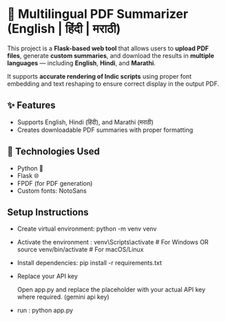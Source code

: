 

# 📝 Multilingual PDF Summarizer (English | हिंदी | मराठी)

This project is a **Flask-based web tool** that allows users to **upload PDF files**, generate **custom summaries**, and download the results in **multiple languages** — including **English**, **Hindi**, and **Marathi**.

It supports **accurate rendering of Indic scripts** using proper font embedding and text reshaping to ensure correct display in the output PDF.


## ✨ Features

- Supports English, Hindi (हिंदी), and Marathi (मराठी)
- Creates downloadable PDF summaries with proper formatting


## 🔧 Technologies Used

* Python 🐍
* Flask 🌐
* FPDF (for PDF generation)
* Custom fonts: NotoSans

## Setup Instructions
- Create virtual environment: 
  python -m venv venv

- Activate the environment : 
  venv\Scripts\activate   # For Windows
  OR
  source venv/bin/activate   # For macOS/Linux

- Install dependencies:
  pip install -r requirements.txt

- Replace your API key

  Open app.py and replace the placeholder with your actual API key where required. (gemini api key)

- run :
  python app.py


